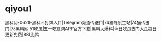 # qiyou1
黑料网-0620-黑料不打烊入口|Telegram频道传送门|74猫导航主站|74猫传送门|78黑料网|51吃瓜|五一吃瓜网APP官方下载|黑料大爆料|今日吃瓜热门大瓜每日更新免费|881比鸭
